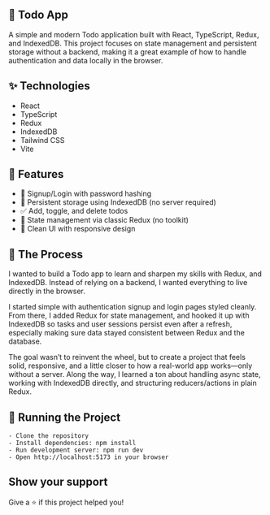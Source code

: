 ## 📝 Todo App
A simple and modern Todo application built with React, TypeScript, Redux, and IndexedDB.
This project focuses on state management and persistent storage without a backend, making it a great example of how to handle authentication and data locally in the browser.

## ✨ Technologies
- React
- TypeScript
- Redux
- IndexedDB
- Tailwind CSS
- Vite

## 🚀 Features
- 🔐 Signup/Login with password hashing
- 💾 Persistent storage using IndexedDB (no server required)
- ✅ Add, toggle, and delete todos
- 🔄 State management via classic Redux (no toolkit)
- 🎨 Clean UI with responsive design

## 📍 The Process
I wanted to build a Todo app to learn and sharpen my skills with Redux, and IndexedDB. Instead of relying on a backend, I wanted everything to live directly in the browser.

I started simple with authentication signup and login pages styled cleanly. From there, I added Redux for state management, and hooked it up with IndexedDB so tasks and user sessions persist even after a refresh, especially making sure data stayed consistent between Redux and the database.

The goal wasn’t to reinvent the wheel, but to create a project that feels solid, responsive, and a little closer to how a real-world app works—only without a server. Along the way, I learned a ton about handling async state, working with IndexedDB directly, and structuring reducers/actions in plain Redux.

## 🚦 Running the Project
```
- Clone the repository
- Install dependencies: npm install
- Run development server: npm run dev
- Open http://localhost:5173 in your browser
```

## Show your support
Give a ⭐️ if this project helped you!
